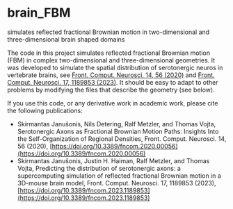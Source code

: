 # brain_FBM
simulates reflected fractional Brownian motion in two-dimensional and three-dimensional brain shaped domains

The code in this project simulates reflected fractional Brownian motion (FBM) in complex two-dimensional and three-dimensional geometries. It was developed to simulate the spatial distribution of serotonergic neuros in vertebrate brains, see  [Front. Comput. Neurosci. 14, 56 (2020)](https://doi.org/10.3389/fncom.2020.00056) and [Front. Comput. Neurosci. 17, 1189853 (2023)](https://doi.org/10.3389/fncom.2023.1189853). It should be easy to adapt to other problems by modifying the files that describe the geometry (see below).






If you use this code, or any derivative work in academic work, please cite the following publications:
- Skirmantas Janušonis, Nils Detering, Ralf Metzler, and Thomas Vojta, Serotonergic Axons as Fractional Brownian Motion Paths: Insights Into the Self-Organization of Regional Densities, Front. Comput. Neurosci. 14, 56 (2020), [https://doi.org/10.3389/fncom.2020.00056](https://doi.org/10.3389/fncom.2020.00056)
- Skirmantas Janušonis, Justin H. Haiman, Ralf Metzler, and Thomas Vojta, Predicting the distribution of serotonergic axons: a supercomputing simulation of reflected fractional Brownian motion in a 3D-mouse brain model, Front. Comput. Neurosci. 17, 1189853 (2023), [https://doi.org/10.3389/fncom.2023.1189853](https://doi.org/10.3389/fncom.2023.1189853)

